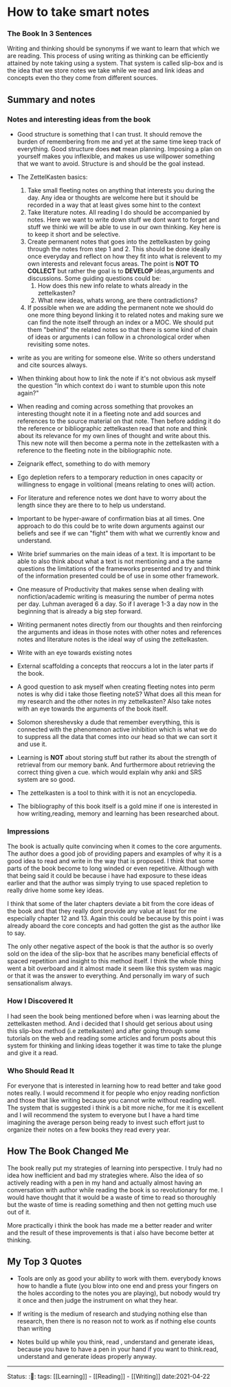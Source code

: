 
# How to take smart notes

### The Book In 3 Sentences 
Writing and thinking should be synonyms if we want
to learn that which we are reading. This process of using writing as thinking
can be efficiently attained by note taking using a system. That system is called
slip-box and is the idea that we store notes we take while we read and link
ideas and concepts even tho they come from different sources. 

## Summary and notes

### Notes and interesting ideas from the book
- Good structure is something that I can trust. It should remove the burden of
  remembering from me and yet at the same time keep track of everything. Good
  structure does **not** mean planning. Imposing a plan on yourself makes you
  inflexible, and makes us use willpower something that we want to avoid.
  Structure is and should be the goal instead.

- The ZettelKasten basics:
	1. Take small fleeting notes on anything that interests you during the
	day. Any idea or thoughts are welcome here but it should be recorded in
	a way that at least  gives some hint to the context
	2. Take literature notes. All reading I do should be accompanied by
	notes. Here we want to write down stuff we dont want to forget and stuff
	we thinki we will be able to use in our own thinking. Key here is to
	keep it short and be selective. 
	3. Create permanent notes that goes into the zettelkasten by going
	through the notes from step 1 and 2. This should be done ideally once
	everyday and reflect on how they fit into what is relevent to my own
	interests and relevant focus areas. The point is **NOT TO COLLECT** but
	rather the goal is to **DEVELOP** ideas,arguments and discussions. Some
	guiding questions could be:
		1.  How does this new info relate to whats already in the
		zettelkasten?
		2.  What new ideas, whats wrong, are there contradictions?
	4.  If possible when we are adding the permanent note we should do one
	more thing beyond linking it to related notes and making sure we can
	find the note itself through an index or a MOC. We should put them
	"behind" the related notes so that there is some kind of chain of ideas
	or arguments i can follow in a chronological order when revisiting some
	notes. 

- write as you are writing for someone else. Write so others understand and cite
  sources always. 

- When thinking about how to link the note if it's not obvious ask myself the
  question "In which context do i want to stumble upon this note again?"

- When reading and coming across something that provokes an interesting thought
  note it in a fleeting note and add sources and references to the source
  material on that note. Then before adding it do the reference or bibliographic
  zettelkasten read that note and think about its relevance for my own lines of
  thought and write about this. This new note will then become a perma note in
  the zettelkasten with a reference to the fleeting note in the bibliographic
  note.

- Zeignarik effect, something to do with memory 

- Ego depletion refers to a temporary reduction in ones capacity or willingness
  to engage in volitional (means relating to ones will) action.

- For literature and reference notes we dont have to worry about the length
  since they are there to to help us understand. 

- Important to be hyper-aware of confirmation bias at all times. One approach to
  do this could be to write down arguments against our beliefs and see if we can
  "fight" them with what we currently know and understand. 

- Write brief summaries on the main ideas of a text. It is important to be able
  to also think about what a text is not mentioning and a the same questions the
  limitations of the frameworks presented and try and think of the information
  presented could be of use in some other framework. 

- One measure of Productivity that makes sense when dealing with
  nonfiction/academic writing is measuring the number of perma notes per day.
  Luhman averaged 6 a day. So if I average 1-3 a day now in the beginning that
  is already a big step forward.

- Writing permanent notes directly from our thoughts and then reinforcing the
  arguments and ideas in those notes with other notes and references notes and
  literature notes is the ideal way of using the zettelkasten. 

- Write with an eye towards existing notes

- External scaffolding a concepts that reoccurs a lot in the later parts if the
  book.

- A good question to ask myself when creating fleeting notes into perm notes is
  why did i take those fleeting noteS? What does all this mean for my research
  and the other notes in my zettelkasten? Also take notes with an eye towards
  the arguments of the book itself.

- Solomon shereshevsky a dude that remember everything, this is connected with
  the phenomenon active inhibition which is what we do to suppress all the data
  that comes into our head so that we can sort it and use it. 

- Learning is **NOT** about storing stuff but rather its about the strength of
  retrieval from our memory bank. And furthermore about retrieving the correct
  thing given a cue. which would explain why anki and SRS system are so good.

- The zettelkasten is a tool to think with it is not an encyclopedia.

- The bibliography of this book itself is a gold mine if one is interested in
  how writing,reading, memory and learning has been researched about. 


### Impressions 
The book is actually quite convincing when it comes to the core
arguments. The author does a good job of providing papers and examples of why it
is a good idea to read and write in the way that is proposed. I think that some
parts of the book become to long winded or even repetitive. Although with that
being said it could be because i have had exposure to these ideas earlier and
that the author was simply trying to use spaced repletion to really drive home
some key ideas.

I think that some of the later chapters deviate a bit from the core ideas of the
book and that they really dont provide any value at least for me especially
chapter 12 and 13. Again this could be because by this point i was already
aboard the core concepts and had gotten the gist as the author like to say.

The only other negative aspect of the book is that the author is so overly sold
on the idea of the slip-box that he ascribes many beneficial effects of spaced
repetition and insight to this method itself. I think the whole thing went a bit
overboard and it almost made it seem like this system was magic or that it was
the answer to everything. And personally im wary of such sensationalism always. 

### How I Discovered It 
I had seen the book being mentioned before when i was
learning about the zettelkasten method. And i decided that I should get serious
about using this slip-box method (i.e zettelkasten) and after going through some
tutorials on the web and reading some articles and forum posts about this system
for thinking and linking ideas together it was time to take the plunge and give
it a read.

### Who Should Read It 
For everyone that is interested in learning how to read
better and take good notes really. I would recommend it for people who enjoy
reading nonfiction and those that like writing because you cannot write without
reading well. The system that is suggested i think is a bit more niche, for me
it is excellent and I will recommend the system to everyone but I have a hard
time imagining the average person being ready to invest such effort just to
organize their notes on a few books they read every year. 

## How The Book Changed Me 
The book really put my strategies of learning into
perspective. I truly had no idea how inefficient and bad my strategies where.
Also the idea of so actively reading with a pen in my hand and actually almost
having an conversation with author while reading the book is so revolutionary
for me. I would have thought that it would be a waste of time to read so
thoroughly but the waste of time is reading something and then not getting much
use out of it.

More practically i think the book has made me a better reader and writer and the
result of these improvements is that i also have become better at thinking. 

## My Top 3 Quotes
- Tools are only as good your ability to work with them. everybody knows how to
  handle a flute (you blow into one end and press your fingers on the holes
  according to the notes you are playing), but nobody would try it once and then
  judge the instrument on what they hear.

- If writing is the medium of research and studying nothing else than research,
  then there is no reason not to work as if nothing else counts than writing

- Notes build up while you think, read , understand and generate ideas, because
  you have to have a pen in your hand if you want to think.read, understand and
  generate ideas properly anyway. 


---
Status: :📖: 
tags: [[Learning]] - [[Reading]] - [[Writing]]
date:2021-04-22

